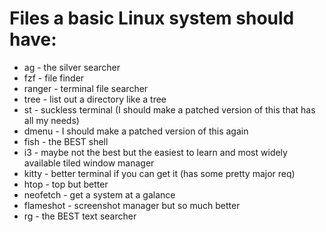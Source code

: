 # Files a basic Linux system should have:
- ag - the silver searcher
- fzf - file finder
- ranger - terminal file searcher
- tree - list out a directory like a tree
- st - suckless terminal (I should make a patched version of this that has all my needs)
- dmenu - I should make a patched version of this again
- fish - the BEST shell
- i3 - maybe not the best but the easiest to learn and most widely available tiled window manager
- kitty - better terminal if you can get it (has some pretty major req)
- htop - top but better
- neofetch - get a system at a galance
- flameshot - screenshot manager but so much better
- rg - the BEST text searcher
